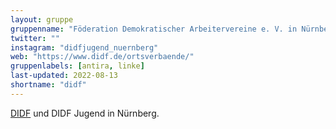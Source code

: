```yaml
---
layout: gruppe
gruppenname: "Föderation Demokratischer Arbeitervereine e. V. in Nürnberg"
twitter: ""
instagram: "didfjugend_nuernberg"
web: "https://www.didf.de/ortsverbaende/"
gruppenlabels: [antira, linke]
last-updated: 2022-08-13
shortname: "didf"
---
```


[DIDF](https://www.didf.de/) und DIDF Jugend in Nürnberg.

